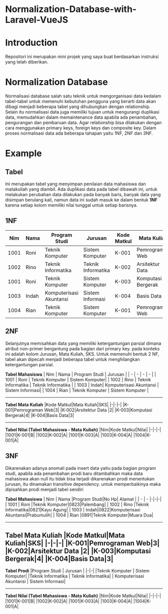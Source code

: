 # Normalization-Database-with-Laravel-VueJS

# Introduction
Repositori ini merupakan mini projek yang saya buat berdasarkan instruksi yang telah diberikan.

# Normalization Database
Normalisasi database salah satu teknik untuk mengorganisasi data kedalam tabel-tabel untuk memenuhi kebutuhan pengguna yang berarti data akan dibagi menjadi beberapa tabel yang dihubungkan dengan relationship. Selain itu normalisasi data juga memiliki tujuan untuk mengurangi duplikasi data, memudahkan dalam memaintenance data apabila ada penambahan, pengurangan dan pembaruan data.
Agar relationship bisa dilakukan dengan cara menggunakan primary keys, foreign keys dan composite key.
Dalam proses normalisasi data ada beberapa tahapan yaitu 1NF, 2NF dan 3NF.

# Example

## Tabel
Ini merupakan tabel yang menyimpan penilaian data mahasiswa dan matakuliah yang diambil. Ada duplikasi data pada tabel dibawah ini, untuk melakukan perubahan data dilakukan pada banyak baris, banyak data yang disimpan berulang kali, namun data ini sudah masuk ke dalam bentuk **1NF** karena setiap kolom memiliki nilai tunggal untuk setiap barisnya.

## 1NF
|Nim|Nama|Program Studi|Jurusan|Kode Matkul|Mata Kuliah|SKS|Nilai|
|-|-|-|-|-|-|-|-|
|1001|Roni|Teknik Komputer|Sistem Komputer|K-001|Pemrograman Web|3|B|
|1002|Rino|Teknik Informatika|Teknik Informatika|K-002|Arsitektur Data|2|A|
|1001|Roni|Teknik Komputer|Sistem Komputer|K-003|Komputasi Bergerak|4|A|
|1003|Indah|Komputerisasi Akuntansi|Sistem Informasi|K-004|Basis Data|3|A|
|1004|Rian|Teknik Komputer|Sistem Komputer|K-001|Pemrograman Web|3|A|

## 2NF
Selanjutnya memisahkan data yang memiliki ketergantungan parsial dimana atribut non-primer bergantung pada bagian dari primary key. pada konteks ini adalah kolom Jurusan, Mata Kuliah, SKS.
Untuk memenuhi bentuk 2 NF, tabel akan dipecah menjadi beberapa tabel untuk menghilangkan ketergantungan parsial.

**Tabel Mahasiswa**
| Nim | Nama | Program Studi | Jurusan |
| - | - | - | - |
| 1001 | Roni | Teknik Komputer | Sistem Komputer|
| 1002 | Rino | Teknik Informatika | Teknik Informatika |
| 1003 | Indah| Komputerisasi Akuntansi | Sistem Informasi|
| 1004 | Rian | Teknik Komputer | Sistem Komputer |

---
**Tabel Mata Kuliah**
|Kode Matkul|Mata Kuliah|SKS|
|-|-|-|
|K-001|Pemrograman Web|3|
|K-002|Arsitektur Data |2|
|K-003|Komputasi Bergerak|4|
|K-004|Basis Data|3|

---
**Tabel Nilai (Tabel Mahasiswa - Mata Kuliah)**
|Nim|Kode Matkul|Nilai|
|-|-|-|
|1001|K-001|B|
|1002|K-002|A|
|1001|K-003|A|
|1003|K-004|A|
|1004|K-001|A|

## 3NF
Dikarenakan adanya anomali pada insert data yaitu pada bagian program studi, apabila ada penambahan prodi baru ditambahkan maka data mahasiswa akan null itu tidak bisa terjadi dikarenakan prodi menentukan jurusan, itu dinamakan transitive dependency. untuk memperbaikinya maka dipisahkan prodi menjadi tabel sendiri


**Tabel Mahasiswa**
| Nim | Nama |Program Studi|No Hp| Alamat |
| - | - |-|-|-|
| 1001 | Roni |Teknik Komputer|0823|Palembang|
| 1002 | Rino |Teknik Informatika|0821|Kayu Agung|
| 1003 | Indah|0822|Komputerisasi Akuntansi|Prabumulih|
| 1004 | Rian |0891|Teknik Komputer|Muara Dua|

---
**Tabel Mata Kuliah**
|Kode Matkul|Mata Kuliah|SKS|
|-|-|-|
|K-001|Pemrograman Web|3|
|K-002|Arsitektur Data |2|
|K-003|Komputasi Bergerak|4|
|K-004|Basis Data|3|
---
**Tabel Prodi**
|Program Studi | Jurusan |
|-|-|
|Teknik Komputer | Sistem Komputer|
|Teknik Informatika | Teknik Informatika|
| Komputerisasi Akuntansi | Sistem Informasi|

---
**Tabel Nilai (Tabel Mahasiswa - Mata Kuliah)**
|Nim|Kode Matkul|Nilai|
|-|-|-|
|1001|K-001|B|
|1002|K-002|A|
|1001|K-003|A|
|1003|K-004|A|
|1004|K-001|A|

